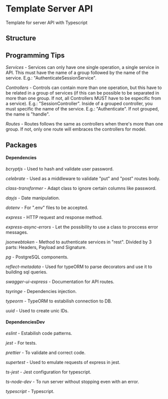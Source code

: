 # Template Server API
Template for server API with Typescript

## Structure

## Programming Tips
*Services* - Services can only have one single operation, a single service in API. This must have the name of a group followed by the name of the service. E.g.: "AuthenticateSessionService".

*Controllers* - Controls can contain more than one operation, but this have to be related in a group of services (if this can be possible to be separated in more than one group. If not, all Controllers MUST have to be especific from a service). E.g.: "SessionController". Inside of a grouped controller, you must specific the name of the service. E.g.: "Authenticate". If not grouped, the name is "handle".

*Routes* - Routes follows the same as controllers when there's more than one group. If not, only one route will embraces the controllers for model.

## Packages
#### Dependencies
*bcryptjs* - Used to hash and validate user password.

*celebrate* - Used as a middleware to validate "put" and "post" routes body.

*class-transformer* - Adapt class to ignore certain columns like password.

*dayjs* - Date manipulation.

*dotenv* - For ".env" files to be accepted.

*express* - HTTP request and response method.

*express-async-errors* - Let the possibility to use a class to proccess error messages.

*jsonwebtoken* - Method to authenticate services in "rest". Divided by 3 parts: Headers, Payload and Signature.

*pg* - PostgreSQL components.

*reflect-metadata* - Used for typeORM to parse decorators and use it to building sql queries.

*swagger-ui-express* - Documentation for API routes.

*tsyringe* - Dependencies injection.

*typeorm* - TypeORM to estabilish connection to DB.

*uuid* - Used to create unic IDs.

#### DependenciesDev
*eslint* - Estabilish code patterns.

*jest* - For tests.

*prettier* - To validate and correct code.

*supertest* - Used to emulate requests of express in jest.

*ts-jest* - Jest configuration for typescript.

*ts-node-dev* - To run server without stopping even with an error.

*typescript* - Typescript.